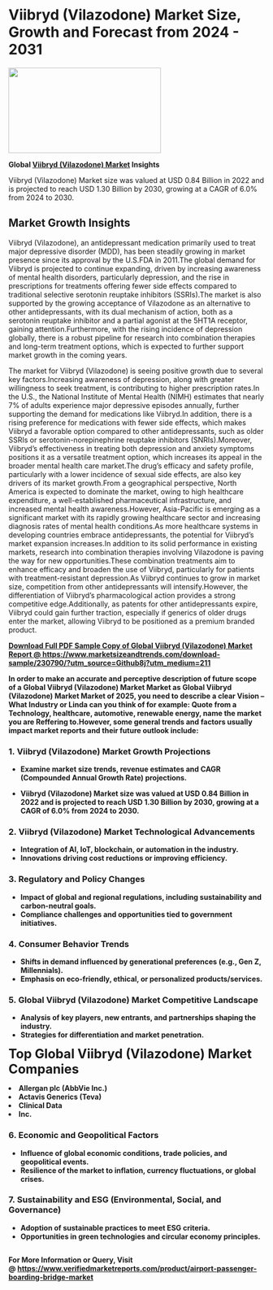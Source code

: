 <H1>Viibryd (Vilazodone) Market Size, Growth and Forecast from 2024 - 2031</H1><img class="aligncenter size-medium wp-image-584254" src="https://thirdeyenews.in/wp-content/uploads/2024/09/Global-Market-Research-300x168.jpeg" alt="" width="300" height="168" /><p><strong>Global&nbsp;<a href="https://www.marketsizeandtrends.com/download-sample/230790/?utm_source=Github8j?utm_medium=211">Viibryd (Vilazodone) Market</a> Insights</strong></p><p>Viibryd (Vilazodone) Market size was valued at USD 0.84 Billion in 2022 and is projected to reach USD 1.30 Billion by 2030, growing at a CAGR of 6.0% from 2024 to 2030.</p><p><h2>Market Growth Insights</h2> <p>Viibryd (Vilazodone), an antidepressant medication primarily used to treat major depressive disorder (MDD), has been steadily growing in market presence since its approval by the U.S.FDA in 2011.The global demand for Viibryd is projected to continue expanding, driven by increasing awareness of mental health disorders, particularly depression, and the rise in prescriptions for treatments offering fewer side effects compared to traditional selective serotonin reuptake inhibitors (SSRIs).The market is also supported by the growing acceptance of Vilazodone as an alternative to other antidepressants, with its dual mechanism of action, both as a serotonin reuptake inhibitor and a partial agonist at the 5HT1A receptor, gaining attention.Furthermore, with the rising incidence of depression globally, there is a robust pipeline for research into combination therapies and long-term treatment options, which is expected to further support market growth in the coming years.</p> <p><strong><a href="#"></a></strong></p> <p>The market for Viibryd (Vilazodone) is seeing positive growth due to several key factors.Increasing awareness of depression, along with greater willingness to seek treatment, is contributing to higher prescription rates.In the U.S., the National Institute of Mental Health (NIMH) estimates that nearly 7% of adults experience major depressive episodes annually, further supporting the demand for medications like Viibryd.In addition, there is a rising preference for medications with fewer side effects, which makes Viibryd a favorable option compared to other antidepressants, such as older SSRIs or serotonin-norepinephrine reuptake inhibitors (SNRIs).Moreover, Viibryd’s effectiveness in treating both depression and anxiety symptoms positions it as a versatile treatment option, which increases its appeal in the broader mental health care market.The drug’s efficacy and safety profile, particularly with a lower incidence of sexual side effects, are also key drivers of its market growth.From a geographical perspective, North America is expected to dominate the market, owing to high healthcare expenditure, a well-established pharmaceutical infrastructure, and increased mental health awareness.However, Asia-Pacific is emerging as a significant market with its rapidly growing healthcare sector and increasing diagnosis rates of mental health conditions.As more healthcare systems in developing countries embrace antidepressants, the potential for Viibryd’s market expansion increases.In addition to its solid performance in existing markets, research into combination therapies involving Vilazodone is paving the way for new opportunities.These combination treatments aim to enhance efficacy and broaden the use of Viibryd, particularly for patients with treatment-resistant depression.As Viibryd continues to grow in market size, competition from other antidepressants will intensify.However, the differentiation of Viibryd’s pharmacological action provides a strong competitive edge.Additionally, as patents for other antidepressants expire, Viibryd could gain further traction, especially if generics of older drugs enter the market, allowing Viibryd to be positioned as a premium branded product.<p><strong><a href="#"></p><p><span class=""><strong>Download Full PDF Sample Copy of Global Viibryd (Vilazodone) Market Report</strong> @ <a href="https://www.marketsizeandtrends.com/download-sample/230790/?utm_source=Github8j?utm_medium=211" target="_blank">https://www.marketsizeandtrends.com/download-sample/230790/?utm_source=Github8j?utm_medium=211</a></span></p><p>In order to make an accurate and perceptive description of future scope of a Global&nbsp;Viibryd (Vilazodone) Market Market as Global&nbsp;Viibryd (Vilazodone) Market Market of 2025, you need to describe a clear Vision &ndash; What Industry or Linda can you think of for example: Quote from a Technology, healthcare, automotive, renewable energy, name the market you are Reffering to.However, some general trends and factors usually impact market reports and their future outlook include:</p><h3>1.&nbsp;<strong>Viibryd (Vilazodone) Market Growth Projections</strong></h3><ul><li>Examine market size trends, revenue estimates and CAGR (Compounded Annual Growth Rate) projections.</li><li><p>Viibryd (Vilazodone) Market size was valued at USD 0.84 Billion in 2022 and is projected to reach USD 1.30 Billion by 2030, growing at a CAGR of 6.0% from 2024 to 2030.</p></li></ul><h3>2.&nbsp;<strong>Viibryd (Vilazodone) Market Technological Advancements</strong></h3><ul><li>Integration of AI, IoT, blockchain, or automation in the industry.</li><li>Innovations driving cost reductions or improving efficiency.</li></ul><h3>3.&nbsp;<strong>Regulatory and Policy Changes</strong></h3><ul><li>Impact of global and regional regulations, including sustainability and carbon-neutral goals.</li><li>Compliance challenges and opportunities tied to government initiatives.</li></ul><h3>4.&nbsp;<strong>Consumer Behavior Trends</strong></h3><ul><li>Shifts in demand influenced by generational preferences (e.g., Gen Z, Millennials).</li><li>Emphasis on eco-friendly, ethical, or personalized products/services.</li></ul><h3>5.&nbsp;<strong>Global Viibryd (Vilazodone) Market Competitive Landscape</strong></h3><ul><li>Analysis of key players, new entrants, and partnerships shaping the industry.</li><li>Strategies for differentiation and market penetration.</li></ul><p data-pm-slice="1 1 []"><span style="color: inherit; font-family: inherit; font-size: 25px;">Top Global Viibryd (Vilazodone) Market Companies</span></p><div class="" data-test-id=""><p><li>Allergan plc (AbbVie Inc.)</li><li> Actavis Generics (Teva)</li><li> Clinical Data</li><li> Inc.</li></p></div><h3>6.&nbsp;<strong>Economic and Geopolitical Factors</strong></h3><ul><li>Influence of global economic conditions, trade policies, and geopolitical events.</li><li>Resilience of the market to inflation, currency fluctuations, or global crises.</li></ul><h3>7.&nbsp;<strong>Sustainability and ESG (Environmental, Social, and Governance)</strong></h3><ul><li>Adoption of sustainable practices to meet ESG criteria.</li><li>Opportunities in green technologies and circular economy principles.</li></ul><h2><strong style="font-size: 14px;">For More Information or Query, Visit @&nbsp;</strong><a style="background-color: #ffffff; font-size: 14px;" href="https://www.marketsizeandtrends.com/report/viibryd-vilazodone-market/" target="_blank">https://www.verifiedmarketreports.com/product/airport-passenger-boarding-bridge-market</a></h2>